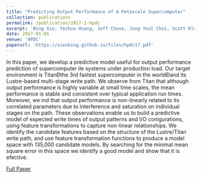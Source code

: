 ```yaml
---
title: "Predicting Output Performance of A Petascale Supercomputer"
collection: publications
permalink: /publication/2017-1-hpdc
excerpt: 'Bing Xie, Yezhou Huang, Jeff Chase, Jong Youl Choi, Scott Klasky, Jay Lofstead, Sarp Oral'
date: 2017-01-01
venue: 'HPDC'
paperurl: 'https://xiexbing.github.io/files/hpdc17.pdf'
---
```

In this paper, we develop a predictive model useful for output performance prediction of supercomputer ile systems under production
load. Our target environment is TitanÐthe 3rd fastest supercomputer in the worldÐand its Lustre-based multi-stage write path.
We observe from Titan that although output performance is highly
variable at small time scales, the mean performance is stable and
consistent over typical application run times. Moreover, we ind
that output performance is non-linearly related to its correlated parameters due to interference and saturation on individual stages on
the path. These observations enable us to build a predictive model
of expected write times of output patterns and I/O conigurations,
using feature transformations to capture non-linear relationships.
We identify the candidate features based on the structure of the
Lustre/Titan write path, and use feature transformation functions
to produce a model space with 135,000 candidate models. By searching for the minimal mean square error in this space we identify a
good model and show that it is efective.


[Full Paper](https://xiexbing.github.io/files/hpdc17.pdf)
